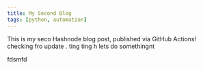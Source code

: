 ```yaml
---
title: My Second Blog
tags: [python, automation]
---
```

This is my seco Hashnode blog post, published via GitHub Actions! 
checking fro update  . ting ting h
lets do somethingnt

fdsmfd